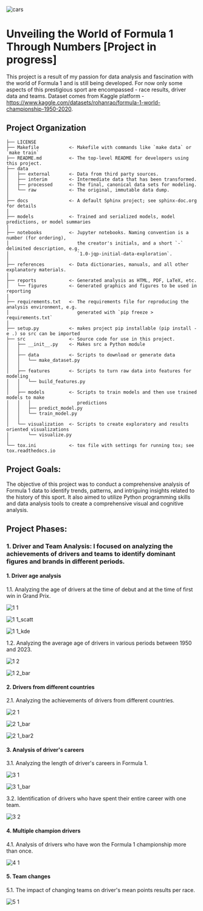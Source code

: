 ![cars](https://github.com/kacperpodgorski00/F1-WC-analysis/assets/73601611/b2cdcd17-42ed-454e-b01d-4e4ac310e89c)

# Unveiling the World of Formula 1 Through Numbers [Project in progress]

This project is a result of my passion for data analysis and fascination with the world of Formula 1 and is still being developed. For now only some aspects of this prestigious sport are encompassed - race results, driver data and teams. Dataset comes from Kaggle platform - https://www.kaggle.com/datasets/rohanrao/formula-1-world-championship-1950-2020.

Project Organization
------------

    ├── LICENSE
    ├── Makefile           <- Makefile with commands like `make data` or `make train`
    ├── README.md          <- The top-level README for developers using this project.
    ├── data
    │   ├── external       <- Data from third party sources.
    │   ├── interim        <- Intermediate data that has been transformed.
    │   ├── processed      <- The final, canonical data sets for modeling.
    │   └── raw            <- The original, immutable data dump.
    │
    ├── docs               <- A default Sphinx project; see sphinx-doc.org for details
    │
    ├── models             <- Trained and serialized models, model predictions, or model summaries
    │
    ├── notebooks          <- Jupyter notebooks. Naming convention is a number (for ordering),
    │                         the creator's initials, and a short `-` delimited description, e.g.
    │                         `1.0-jqp-initial-data-exploration`.
    │
    ├── references         <- Data dictionaries, manuals, and all other explanatory materials.
    │
    ├── reports            <- Generated analysis as HTML, PDF, LaTeX, etc.
    │   └── figures        <- Generated graphics and figures to be used in reporting
    │
    ├── requirements.txt   <- The requirements file for reproducing the analysis environment, e.g.
    │                         generated with `pip freeze > requirements.txt`
    │
    ├── setup.py           <- makes project pip installable (pip install -e .) so src can be imported
    ├── src                <- Source code for use in this project.
    │   ├── __init__.py    <- Makes src a Python module
    │   │
    │   ├── data           <- Scripts to download or generate data
    │   │   └── make_dataset.py
    │   │
    │   ├── features       <- Scripts to turn raw data into features for modeling
    │   │   └── build_features.py
    │   │
    │   ├── models         <- Scripts to train models and then use trained models to make
    │   │   │                 predictions
    │   │   ├── predict_model.py
    │   │   └── train_model.py
    │   │
    │   └── visualization  <- Scripts to create exploratory and results oriented visualizations
    │       └── visualize.py
    │
    └── tox.ini            <- tox file with settings for running tox; see tox.readthedocs.io


## Project Goals:

The objective of this project was to conduct a comprehensive analysis of Formula 1 data to identify trends, patterns, and intriguing insights related to the history of this sport. It also aimed to utilize Python programming skills and data analysis tools to create a comprehensive visual and cognitive analysis.

## Project Phases:

### 1. Driver and Team Analysis: I focused on analyzing the achievements of drivers and teams to identify dominant figures and brands in different periods.


#### 1. Driver age analysis

1.1. Analyzing the age of drivers at the time of debut and at 
the time of first win in Grand Prix.

![1 1](https://github.com/kacperpodgorski00/F1-WC-analysis/assets/73601611/d73ebe9e-377b-4bad-90f2-8236e1572ec8)

![1 1_scatt](https://github.com/kacperpodgorski00/F1-WC-analysis/assets/73601611/2699edf1-ca7e-484b-8f0b-7ad0b7038058)

![1 1_kde](https://github.com/kacperpodgorski00/F1-WC-analysis/assets/73601611/6739801c-82a5-4673-a339-a503f4f62dca)

1.2. Analyzing the average age of drivers in various periods 
between 1950 and 2023.

![1 2](https://github.com/kacperpodgorski00/F1-WC-analysis/assets/73601611/ff9a53ae-9463-4e27-aa15-aceea397975a)

![1 2_bar](https://github.com/kacperpodgorski00/F1-WC-analysis/assets/73601611/dcf05340-b5f3-41ae-a656-d63dae39b4c5)

#### 2. Drivers from different countries

2.1. Analyzing the achievements of drivers from different countries.

![2 1](https://github.com/kacperpodgorski00/F1-WC-analysis/assets/73601611/aad1fb27-4a37-45b0-9d53-d0cbfa3c494c)

![2 1_bar](https://github.com/kacperpodgorski00/F1-WC-analysis/assets/73601611/f673a483-bca2-4593-a235-83639a4865c4)

![2 1_bar2](https://github.com/kacperpodgorski00/F1-WC-analysis/assets/73601611/ee470bb1-7e64-4863-a799-cf15b4c4c741)

#### 3. Analysis of driver's careers

3.1. Analyzing the length of driver's careers in Formula 1.

![3 1](https://github.com/kacperpodgorski00/F1-WC-analysis/assets/73601611/56389ada-1ecf-4adb-ac3a-faaf3e246fb3)

![3 1_bar](https://github.com/kacperpodgorski00/F1-WC-analysis/assets/73601611/427fef9f-9ae5-495d-b859-017be774bee8)

3.2. Identification of drivers who have spent their entire 
career with one team.

![3 2](https://github.com/kacperpodgorski00/F1-WC-analysis/assets/73601611/862bcc2f-679c-481b-86a6-126f16871af5)

#### 4. Multiple champion drivers

4.1. Analysis of drivers who have won the Formula 1 championship 
more than once.

![4 1](https://github.com/kacperpodgorski00/F1-WC-analysis/assets/73601611/e4372996-a8db-4338-805c-12961836bc2b)

#### 5. Team changes

5.1. The impact of changing teams on driver's mean points 
results per race.

![5 1](https://github.com/kacperpodgorski00/F1-WC-analysis/assets/73601611/fed7c284-b284-41e1-a7a8-b71ee9ce42fb)


